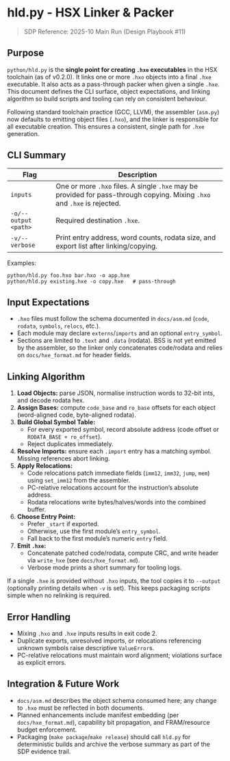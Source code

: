 # hld.py - HSX Linker & Packer

> SDP Reference: 2025-10 Main Run (Design Playbook #11)

## Purpose
`python/hld.py` is the **single point for creating `.hxe` executables** in the HSX toolchain (as of v0.2.0). It links one or more `.hxo` objects into a final `.hxe` executable. It also acts as a pass-through packer when given a single `.hxe`. This document defines the CLI surface, object expectations, and linking algorithm so build scripts and tooling can rely on consistent behaviour.

Following standard toolchain practice (GCC, LLVM), the assembler (`asm.py`) now defaults to emitting object files (`.hxo`), and the linker is responsible for all executable creation. This ensures a consistent, single path for `.hxe` generation.

## CLI Summary

| Flag | Description |
|------|-------------|
| `inputs` | One or more `.hxo` files. A single `.hxe` may be provided for pass-through copying. Mixing `.hxo` and `.hxe` is rejected. |
| `-o/--output <path>` | Required destination `.hxe`. |
| `-v/--verbose` | Print entry address, word counts, rodata size, and export list after linking/copying. |

Examples:
```
python/hld.py foo.hxo bar.hxo -o app.hxe
python/hld.py existing.hxe -o copy.hxe   # pass-through
```

## Input Expectations
- `.hxo` files must follow the schema documented in `docs/asm.md` (`code`, `rodata`, `symbols`, `relocs`, etc.).
- Each module may declare `externs`/`imports` and an optional `entry_symbol`.
- Sections are limited to `.text` and `.data` (rodata). BSS is not yet emitted by the assembler, so the linker only concatenates code/rodata and relies on `docs/hxe_format.md` for header fields.

## Linking Algorithm
1. **Load Objects:** parse JSON, normalise instruction words to 32-bit ints, and decode rodata hex.
2. **Assign Bases:** compute `code_base` and `ro_base` offsets for each object (word-aligned code, byte-aligned rodata).
3. **Build Global Symbol Table:**
   - For every exported symbol, record absolute address (code offset or `RODATA_BASE + ro_offset`).
   - Reject duplicates immediately.
4. **Resolve Imports:** ensure each `.import` entry has a matching symbol. Missing references abort linking.
5. **Apply Relocations:**
   - Code relocations patch immediate fields (`imm12`, `imm32`, `jump`, `mem`) using `set_imm12` from the assembler.
   - PC-relative relocations account for the instruction’s absolute address.
   - Rodata relocations write bytes/halves/words into the combined buffer.
6. **Choose Entry Point:**
   - Prefer `_start` if exported.
   - Otherwise, use the first module’s `entry_symbol`.
   - Fall back to the first module’s numeric `entry` field.
7. **Emit `.hxe`:**
   - Concatenate patched code/rodata, compute CRC, and write header via `write_hxe` (see `docs/hxe_format.md`).
   - Verbose mode prints a short summary for tooling logs.

If a single `.hxe` is provided without `.hxo` inputs, the tool copies it to `--output` (optionally printing details when `-v` is set). This keeps packaging scripts simple when no relinking is required.

## Error Handling
- Mixing `.hxo` and `.hxe` inputs results in exit code 2.
- Duplicate exports, unresolved imports, or relocations referencing unknown symbols raise descriptive `ValueError`s.
- PC-relative relocations must maintain word alignment; violations surface as explicit errors.

## Integration & Future Work
- `docs/asm.md` describes the object schema consumed here; any change to `.hxo` must be reflected in both documents.
- Planned enhancements include manifest embedding (per `docs/hxe_format.md`), capability bit propagation, and FRAM/resource budget enforcement.
- Packaging (`make package`/`make release`) should call `hld.py` for deterministic builds and archive the verbose summary as part of the SDP evidence trail.
